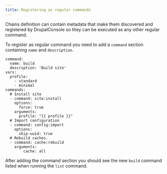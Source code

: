 ```yaml
---
title: Registering as regular commands
---
```


Chains definition can contain metadata that make them discovered and registered by DrupalConsole so they can be executed as any other regular command.

To register as regular command you need to add a `command` section containing `name` and `description`.

```
command:
  name: build
  description: 'Build site'
vars:
  profile:
    - standard
    - minimal
commands:
  # Install site
  - command: site:install
    options:
      force: true
    arguments:
      profile: "{{ profile }}"
  # Import configuration
  - command: config:import
    options:
      skip-uuid: true
  # Rebuild caches.
  - command: cache:rebuild
    arguments:
        cache: all

```

After adding the command section you should see the new `build` command listed when running the `list` command.
